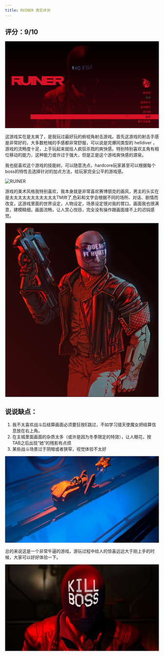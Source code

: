 ```yaml
---
title: RUINER 真实评测
---
```


## 评分：9/10

![RUINER](/assets/img/2018-05-04-Ruiner-1.jpg "RUINER-1.jpg")

这游戏实在是太爽了，是我玩过最好玩的俯视角射击游戏。首先这游戏的射击手感是非常好的，大多数枪械的手感都非常舒服，可以说是完爆同类型的 helldiver ，游戏的流畅度十足，上手玩起来就给人疯狂杀戮的爽快感。特别特别喜欢主角有相位移动的能力，这种能力或许过于强大，但是正是这个游戏爽快感的源泉。

我也挺喜欢这个游戏的技能树，可以随意洗点，hardcore玩家甚至可以根据每个boss的特性去选择针对的加点方法，给玩家完全公平的游戏感。

![RUINER](/assets/img/2018-05-04-Ruiner-7.jpg "RUINER-7.jpg")

游戏的美术风格我特别喜欢，我本身就是非常喜欢赛博朋克的画风，男主的头实在是太太太太太太太太太太太TM帅了,色彩和文字会根据不同的场所、对话、剧情而改变，这游戏里面的世界设定，人物设定，场景设定很对我的胃口。画面我也很满意，建模精细，画面流畅，让人赏心悦目，完全没有操作跟画面接不上的迟钝感觉。

![RUINER](/assets/img/2018-05-04-Ruiner-3.gif "RUINER-3.jpg")

## 说说缺点：
1. 我不太喜欢战斗后结算画面必须要狂按E跳过，不如学习猎天使魔女把结算信息放在右上角。
2. 在主城里面画面的杂质太多（或许是因为冬季限定的特效），让人眼花，按TAB之后出现“她”的残影有点烦
3. 某些战斗场景过于阴暗或者狭窄，视觉体验不太好

![RUINER](/assets/img/2018-05-04-Ruiner-4.jpg "RUINER-4.jpg")

总的来说这是一个非常牛逼的游戏，游玩过程中给人的惊喜远远大于刚上手的时候，大家可以好好体验一下。

![RUINER](/assets/img/2018-05-04-Ruiner-5.jpg "RUINER-5.jpg")